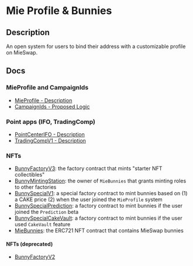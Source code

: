 # Mie Profile & Bunnies

## Description

An open system for users to bind their address with a customizable profile on MieSwap.

## Docs

### MieProfile and CampaignIds

- [MieProfile - Description](docs/MieProfile.md)
- [CampaignIds - Proposed Logic](docs/CampaignIDs.md)

### Point apps (IFO, TradingComp)

- [PointCenterIFO - Description](docs/PointCenterIFO.md)
- [TradingCompV1 - Description](docs/TradingCompV1.md)

### NFTs

- [BunnyFactoryV3](/docs/BunnyFactoryV3.md): the factory contract that mints "starter NFT collectibles"
- [BunnyMintingStation](/docs/BunnyFactoryStation.md): the owner of `MieBunnies` that grants minting roles to other factories
- [BunnySpecialV1](/docs/BunnySpecialV1.md): a special factory contract to mint bunnies based on (1) a CAKE price (2) when the user joined the `MieProfile` system
- [BunnySpecialPrediction](docs/BunnySpecialPrediction.md): a factory contract to mint bunnies if the user joined the `Prediction` beta
- [BunnySpecialCakeVault](docs/BunnySpecialCakeVault.md): a factory contract to mint bunnies if the user used `CakeVault` feature
- [MieBunnies](/docs/MieBunnies.md): the ERC721 NFT contract that contains MieSwap bunnies

#### NFTs (deprecated)

- [BunnyFactoryV2](docs/BunnyFactoryV2.md)
